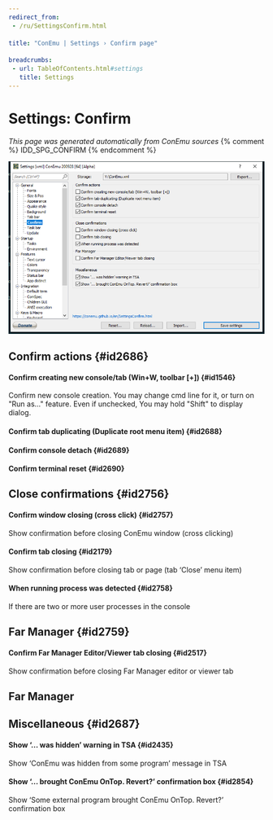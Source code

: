 ```yaml
---
redirect_from:
 - /ru/SettingsConfirm.html

title: "ConEmu | Settings › Confirm page"

breadcrumbs:
 - url: TableOfContents.html#settings
   title: Settings
---
```


# Settings: Confirm

*This page was generated automatically from ConEmu sources*
{% comment %} IDD_SPG_CONFIRM {% endcomment %}

![ConEmu Settings: Confirm](/img/Settings-Confirm.png)



## Confirm actions  {#id2686}

#### Confirm creating new console/tab (Win+W, toolbar [+])  {#id1546}
Confirm new console creation. You may change cmd line for it, or turn on "Run as..." feature. Even if unchecked, You may hold "Shift" to display dialog.

#### Confirm tab duplicating (Duplicate root menu item)  {#id2688}


#### Confirm console detach  {#id2689}


#### Confirm terminal reset  {#id2690}




## Close confirmations  {#id2756}

#### Confirm window closing (cross click)  {#id2757}
Show confirmation before closing ConEmu window (cross clicking)

#### Confirm tab closing  {#id2179}
Show confirmation before closing tab or page (tab ‘Close’ menu item)

#### When running process was detected  {#id2758}
If there are two or more user processes in the console

## Far Manager  {#id2759}

#### Confirm Far Manager Editor/Viewer tab closing  {#id2517}
Show confirmation before closing Far Manager editor or viewer tab





## Far Manager





## Miscellaneous  {#id2687}

#### Show ‘... was hidden’ warning in TSA  {#id2435}
Show ‘ConEmu was hidden from some program’ message in TSA

#### Show ‘... brought ConEmu OnTop. Revert?’ confirmation box  {#id2854}
Show ‘Some external program brought ConEmu OnTop. Revert?’ confirmation box



